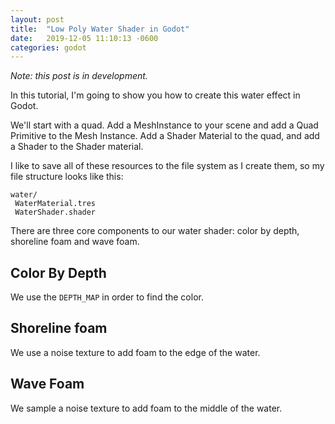 ```yaml
---
layout: post
title:  "Low Poly Water Shader in Godot"
date:   2019-12-05 11:10:13 -0600
categories: godot
---
```


_Note: this post is in development._

In this tutorial, I'm going to show you how to create this water effect in Godot.

We'll start with a quad. Add a MeshInstance to your scene and add a Quad Primitive to the Mesh Instance. Add a Shader Material to the quad, and add a Shader to the Shader material.

I like to save all of these resources to the file system as I create them, so my file structure looks like this:

	water/
	 WaterMaterial.tres
	 WaterShader.shader

There are three core components to our water shader: color by depth, shoreline foam and wave foam.

## Color By Depth
We use the `DEPTH_MAP` in order to find the color.

## Shoreline foam
We use a noise texture to add foam to the edge of the water.

## Wave Foam
We sample a noise texture to add foam to the middle of the water.

